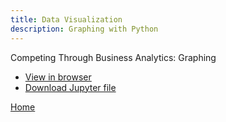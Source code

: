 ```yaml
---
title: Data Visualization
description: Graphing with Python
---
```


Competing Through Business Analytics: Graphing
- [View in browser](BasicGraphAssignment.html)
- [Download Jupyter file](BasicGraphAssginment.ipynb)

[Home](https://cherylngo.github.io/)
